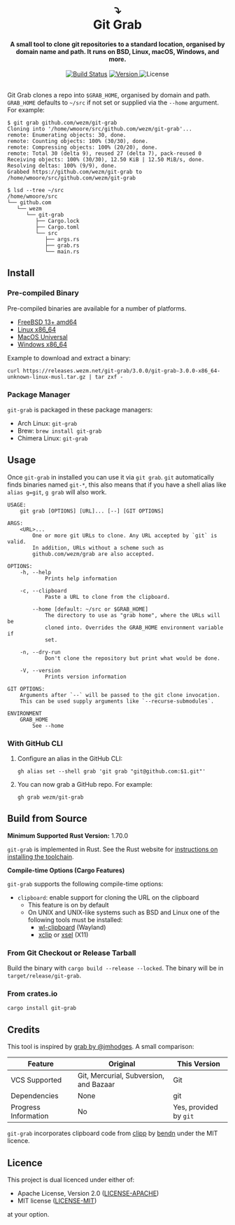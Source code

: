<h1 align="center">
  ⤵️<br>
  Git Grab
</h1>

<div align="center">
  <strong>A small tool to clone git repositories to a standard location, organised
  by domain name and path. It runs on BSD, Linux, macOS, Windows, and
  more.</strong>
</div>

<br>

<div align="center">
  <a href="https://cirrus-ci.com/github/wezm/git-grab">
    <img src="https://api.cirrus-ci.com/github/wezm/git-grab.svg" alt="Build Status"></a>
  <a href="https://crates.io/crates/git-grab">
    <img src="https://img.shields.io/crates/v/git-grab.svg" alt="Version">
  </a>
  <img src="https://img.shields.io/crates/l/git-grab.svg" alt="License">
</div>

<br>

Git Grab clones a repo into `$GRAB_HOME`, organised by domain and path.
`GRAB_HOME` defaults to `~/src` if not set or supplied via the `--home`
argument. For example:

    $ git grab github.com/wezm/git-grab
    Cloning into '/home/wmoore/src/github.com/wezm/git-grab'...
    remote: Enumerating objects: 30, done.
    remote: Counting objects: 100% (30/30), done.
    remote: Compressing objects: 100% (20/20), done.
    remote: Total 30 (delta 9), reused 27 (delta 7), pack-reused 0
    Receiving objects: 100% (30/30), 12.50 KiB | 12.50 MiB/s, done.
    Resolving deltas: 100% (9/9), done.
    Grabbed https://github.com/wezm/git-grab to /home/wmoore/src/github.com/wezm/git-grab

    $ lsd --tree ~/src
    /home/wmoore/src
    └── github.com
       └── wezm
          └── git-grab
             ├── Cargo.lock
             ├── Cargo.toml
             └── src
                ├── args.rs
                ├── grab.rs
                └── main.rs

Install
-------

### Pre-compiled Binary

Pre-compiled binaries are available for a number of platforms.

* [FreeBSD 13+ amd64](https://releases.wezm.net/git-grab/3.0.0/git-grab-3.0.0-amd64-unknown-freebsd.tar.gz)
* [Linux x86\_64](https://releases.wezm.net/git-grab/3.0.0/git-grab-3.0.0-x86_64-unknown-linux-musl.tar.gz)
* [MacOS Universal](https://releases.wezm.net/git-grab/3.0.0/git-grab-3.0.0-universal-apple-darwin.tar.gz)
* [Windows x86\_64](https://releases.wezm.net/git-grab/3.0.0/git-grab-3.0.0-x86_64-pc-windows-msvc.zip)

Example to download and extract a binary:

    curl https://releases.wezm.net/git-grab/3.0.0/git-grab-3.0.0-x86_64-unknown-linux-musl.tar.gz | tar zxf -

### Package Manager

`git-grab` is packaged in these package managers:

* Arch Linux: `git-grab`
* Brew: `brew install git-grab`
* Chimera Linux: `git-grab`

Usage
-----

Once `git-grab` in installed you can use it via `git grab`. `git` automatically
finds binaries named `git-*`, this also means that if you have a shell alias
like `alias g=git`, `g grab` will also work.

```
USAGE:
    git grab [OPTIONS] [URL]... [--] [GIT OPTIONS]

ARGS:
    <URL>...
        One or more git URLs to clone. Any URL accepted by `git` is valid.
        In addition, URLs without a scheme such as
        github.com/wezm/grab are also accepted.

OPTIONS:
    -h, --help
            Prints help information

    -c, --clipboard
            Paste a URL to clone from the clipboard.

        --home [default: ~/src or $GRAB_HOME]
            The directory to use as "grab home", where the URLs will be
            cloned into. Overrides the GRAB_HOME environment variable if
            set.

    -n, --dry-run
            Don't clone the repository but print what would be done.

    -V, --version
            Prints version information

GIT OPTIONS:
    Arguments after `--` will be passed to the git clone invocation.
    This can be used supply arguments like `--recurse-submodules`.

ENVIRONMENT
    GRAB_HOME
        See --home
```

### With GitHub CLI

1. Configure an alias in the GitHub CLI:

       gh alias set --shell grab 'git grab "git@github.com:$1.git"'

2. You can now grab a GitHub repo. For example:

       gh grab wezm/git-grab

Build from Source
-----------------

**Minimum Supported Rust Version:** 1.70.0

`git-grab` is implemented in Rust. See the Rust website for [instructions on
installing the toolchain][rustup].

**Compile-time Options (Cargo Features)**

`git-grab` supports the following compile-time options:

* `clipboard`: enable support for cloning the URL on the clipboard
  * This feature is on by default
  * On UNIX and UNIX-like systems such as BSD and Linux one of the following
    tools must be installed:
    * [wl-clipboard](https://github.com/bugaevc/wl-clipboard) (Wayland)
    * [xclip](https://github.com/astrand/xclip) or
      [xsel](https://vergenet.net/~conrad/software/xsel/) (X11)

### From Git Checkout or Release Tarball

Build the binary with `cargo build --release --locked`. The binary will be in
`target/release/git-grab`.

### From crates.io

`cargo install git-grab`

Credits
-------

This tool is inspired by [grab by @jmhodges](https://github.com/jmhodges/grab).
A small comparison:

| Feature              | Original                               | This Version           |
|----------------------|----------------------------------------|------------------------|
| VCS Supported        | Git, Mercurial, Subversion, and Bazaar | Git                    |
| Dependencies         | None                                   | git                    |
| Progress Information | No                                     | Yes, provided by `git` |

`git-grab` incorporates clipboard code from [clipp] by [bendn] under the MIT licence.

Licence
-------

This project is dual licenced under either of:

- Apache License, Version 2.0 ([LICENSE-APACHE](https://github.com/wezm/git-grab/blob/master/LICENSE-APACHE))
- MIT license ([LICENSE-MIT](https://github.com/wezm/git-grab/blob/master/LICENSE-MIT))

at your option.

[rustup]: https://www.rust-lang.org/tools/install
[clipp]: https://github.com/bend-n/clipp
[bendn]: https://github.com/bend-n
